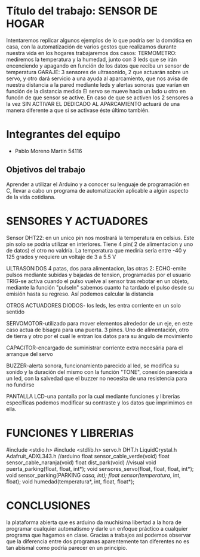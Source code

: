 # Título del trabajo: SENSOR DE HOGAR
Intentaremos replicar algunos ejemplos de lo que podría ser la domótica en casa, con la automatización de varios gestos que realizamos durante nuestra vida en los hogares
trabajaremos dos casos:
TERMOMETRO: mediremos la temperatura y la humedad, junto con 3 leds que se irán encenciendo y apagando en función de los datos que reciba un sensor de temperatura
GARAJE: 3 sensores de ultrasonido, 2 que actuarán sobre un servo, y otro dará servicio a una ayuda al aparcamiento, que nos avisa de nuestra distancia a la pared mediante leds y alertas sonoras que varían en función de la distancia medida
El servo se mueve hacia un lado u otro en funcón de que sensor se active. En caso de que se activen los 2 sensores a la vez SIN ACTIVAR EL DEDICADO AL APARCAMIENTO actuará de una manera diferente a que si se activase éste último también. 

# Integrantes del equipo
- Pablo Moreno Martin 54116

## Objetivos del trabajo

Aprender a utilizar el Arduino y a conocer su lenguaje de programación en C, llevar a cabo un programa de automatización aplicable a algún aspecto de la vida cotidiana. 

# SENSORES Y ACTUADORES
Sensor DHT22: en un unico pin nos mostrará la temperatura en celsius.
Este pin solo se podría utilizar en interiores.
Tiene 4 pin( 2 de alimentacion y uno de datos) el otro no valdría.
La temperatura que mediría sería entre -40 y 125 grados y requiere un voltaje de 3 a 5.5 V

ULTRASONIDOS
4 patas, dos para alimentacion, las otras 2:
ECHO-emite pulsos mediante subidas y bajadas de tension, programadas por el usuario
TRIG-se activa cuando el pulso vuelve al sensor tras rebotar en un objeto,
mediante la función "pulseIn" sabemos cuanto ha tardado el pulso desde su emisión hasta su regreso. Así podemos calcular la distancia

OTROS ACTUADORES
DIODOS- los leds, les entra corriente en un solo sentido

SERVOMOTOR-utilizado para mover elementos alrededor de un eje, en este caso actua de bisagra para una puerta. 3 pines. Uno de alimentación, otro de tierra y otro por el cual le entran los datos para su ángulo de movimiento

CAPACITOR-encargado de suministrar corriente extra necesária para el arranque del servo

BUZZER-alerta sonora, funcionamiento parecido al led, se modifica su sonido y la duración del mismo con la función "TONE", conexión parecida a un led, con la salvedad que el buzzer no necesita de una resistencia para no fundirse

PANTALLA LCD-una pantalla por la cual mediante funciones y librerías específicas podemos modificar su contraste y los datos que imprimimos en ella.

# FUNCIONES Y LIBRERIAS

#include <stdio.h>
#include <stdlib.h>
servo.h
DHT.h
LiquidCrystal.h
Adafruit_ADXL343.h
//arduino
float sensor_cable_verde(void)
float sensor_cable_naranja(void)
float dist_park(void)
//visual
void puerta_parking(float, float, int*);
void sensores_servo(float, float, float, int*);
void sensor_parking(PARKING *casa, int);
float sensor(temperatura*, int, float);
void humedad(temperatura*, int, float, float*);

# CONCLUSIONES
la plataforma abierta que es arduino da muchísima libertad a la hora de programar cualquier automatismo y darle un enfoque práctico a cualquier programa que hagamos en clase. Gracias a trabajos así podemos observar que la diferencia entre dos programas aparentemente tan diferentes no es tan abismal como podría parecer en un principio. 
